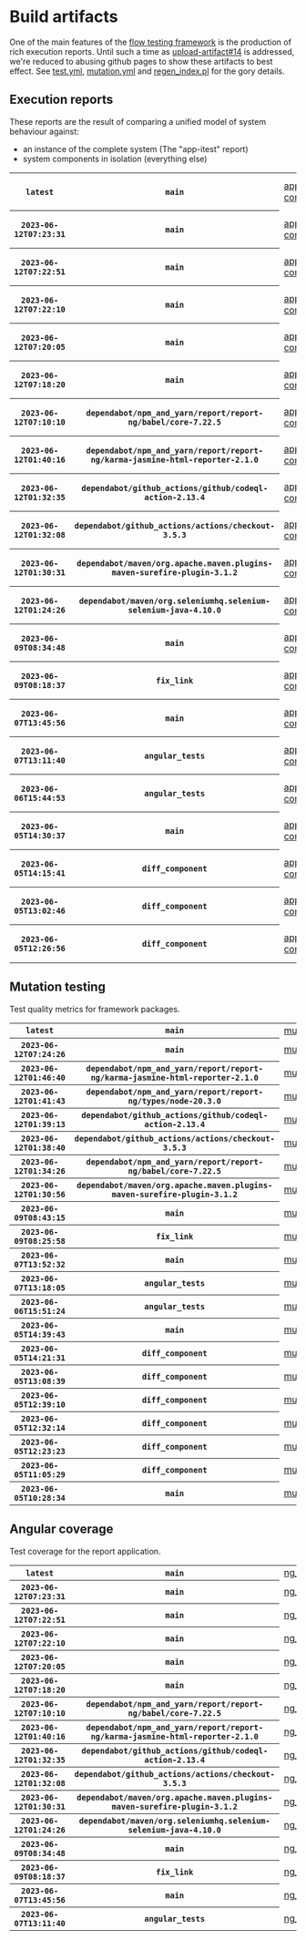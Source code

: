 # Build artifacts

One of the main features of the [flow testing framework](https://github.com/Mastercard/flow) is the production of rich execution reports.
Until such a time as [upload-artifact#14](https://github.com/actions/upload-artifact/issues/14) is addressed, we're reduced to abusing github pages to show these artifacts to best effect.
See [test.yml](https://github.com/Mastercard/flow/blob/main/.github/workflows/test.yml), [mutation.yml](https://github.com/Mastercard/flow/blob/main/.github/workflows/mutation.yml) and [regen_index.pl](https://github.com/Mastercard/flow/blob/pages/regen_index.pl) for the gory details.

## Execution reports

These reports are the result of comparing a unified model of system behaviour against:
 * an instance of the complete system (The "app-itest" report)
 * system components in isolation (everything else)

<!-- start:execution -->
<table>
	<tbody>
		<tr> <th><code>latest</code></th>
			 <th><code>main</code></th>
			<td><a href="execution/latest/example/app-core/target/mctf/latest/index.html">app-core</a></td>
			<td><a href="execution/latest/example/app-histogram/target/mctf/latest/index.html">app-histogram</a></td>
			<td><a href="execution/latest/example/app-itest/target/mctf/latest/index.html">app-itest</a></td>
			<td><a href="execution/latest/example/app-queue/target/mctf/latest/index.html">app-queue</a></td>
			<td><a href="execution/latest/example/app-store/target/mctf/latest/index.html">app-store</a></td>
			<td><a href="execution/latest/example/app-ui/target/mctf/latest/index.html">app-ui</a></td>
			<td><a href="execution/latest/example/app-web-ui/target/mctf/latest/index.html">app-web-ui</a></td>
		</tr>
		<tr> <th><code>2023-06-12T07:23:31</code></th>
			 <th><code>main</code></th>
			<td><a href="execution/1686554611/example/app-core/target/mctf/latest/index.html">app-core</a></td>
			<td><a href="execution/1686554611/example/app-histogram/target/mctf/latest/index.html">app-histogram</a></td>
			<td><a href="execution/1686554611/example/app-itest/target/mctf/latest/index.html">app-itest</a></td>
			<td><a href="execution/1686554611/example/app-queue/target/mctf/latest/index.html">app-queue</a></td>
			<td><a href="execution/1686554611/example/app-store/target/mctf/latest/index.html">app-store</a></td>
			<td><a href="execution/1686554611/example/app-ui/target/mctf/latest/index.html">app-ui</a></td>
			<td><a href="execution/1686554611/example/app-web-ui/target/mctf/latest/index.html">app-web-ui</a></td>
		</tr>
		<tr> <th><code>2023-06-12T07:22:51</code></th>
			 <th><code>main</code></th>
			<td><a href="execution/1686554571/example/app-core/target/mctf/latest/index.html">app-core</a></td>
			<td><a href="execution/1686554571/example/app-histogram/target/mctf/latest/index.html">app-histogram</a></td>
			<td><a href="execution/1686554571/example/app-itest/target/mctf/latest/index.html">app-itest</a></td>
			<td><a href="execution/1686554571/example/app-queue/target/mctf/latest/index.html">app-queue</a></td>
			<td><a href="execution/1686554571/example/app-store/target/mctf/latest/index.html">app-store</a></td>
			<td><a href="execution/1686554571/example/app-ui/target/mctf/latest/index.html">app-ui</a></td>
			<td><a href="execution/1686554571/example/app-web-ui/target/mctf/latest/index.html">app-web-ui</a></td>
		</tr>
		<tr> <th><code>2023-06-12T07:22:10</code></th>
			 <th><code>main</code></th>
			<td><a href="execution/1686554530/example/app-core/target/mctf/latest/index.html">app-core</a></td>
			<td><a href="execution/1686554530/example/app-histogram/target/mctf/latest/index.html">app-histogram</a></td>
			<td><a href="execution/1686554530/example/app-itest/target/mctf/latest/index.html">app-itest</a></td>
			<td><a href="execution/1686554530/example/app-queue/target/mctf/latest/index.html">app-queue</a></td>
			<td><a href="execution/1686554530/example/app-store/target/mctf/latest/index.html">app-store</a></td>
			<td><a href="execution/1686554530/example/app-ui/target/mctf/latest/index.html">app-ui</a></td>
			<td><a href="execution/1686554530/example/app-web-ui/target/mctf/latest/index.html">app-web-ui</a></td>
		</tr>
		<tr> <th><code>2023-06-12T07:20:05</code></th>
			 <th><code>main</code></th>
			<td><a href="execution/1686554405/example/app-core/target/mctf/latest/index.html">app-core</a></td>
			<td><a href="execution/1686554405/example/app-histogram/target/mctf/latest/index.html">app-histogram</a></td>
			<td><a href="execution/1686554405/example/app-itest/target/mctf/latest/index.html">app-itest</a></td>
			<td><a href="execution/1686554405/example/app-queue/target/mctf/latest/index.html">app-queue</a></td>
			<td><a href="execution/1686554405/example/app-store/target/mctf/latest/index.html">app-store</a></td>
			<td><a href="execution/1686554405/example/app-ui/target/mctf/latest/index.html">app-ui</a></td>
			<td><a href="execution/1686554405/example/app-web-ui/target/mctf/latest/index.html">app-web-ui</a></td>
		</tr>
		<tr> <th><code>2023-06-12T07:18:20</code></th>
			 <th><code>main</code></th>
			<td><a href="execution/1686554300/example/app-core/target/mctf/latest/index.html">app-core</a></td>
			<td><a href="execution/1686554300/example/app-histogram/target/mctf/latest/index.html">app-histogram</a></td>
			<td><a href="execution/1686554300/example/app-itest/target/mctf/latest/index.html">app-itest</a></td>
			<td><a href="execution/1686554300/example/app-queue/target/mctf/latest/index.html">app-queue</a></td>
			<td><a href="execution/1686554300/example/app-store/target/mctf/latest/index.html">app-store</a></td>
			<td><a href="execution/1686554300/example/app-ui/target/mctf/latest/index.html">app-ui</a></td>
			<td><a href="execution/1686554300/example/app-web-ui/target/mctf/latest/index.html">app-web-ui</a></td>
		</tr>
		<tr> <th><code>2023-06-12T07:10:10</code></th>
			 <th><code>dependabot/npm_and_yarn/report/report-ng/babel/core-7.22.5</code></th>
			<td><a href="execution/1686553810/example/app-core/target/mctf/latest/index.html">app-core</a></td>
			<td><a href="execution/1686553810/example/app-histogram/target/mctf/latest/index.html">app-histogram</a></td>
			<td><a href="execution/1686553810/example/app-itest/target/mctf/latest/index.html">app-itest</a></td>
			<td><a href="execution/1686553810/example/app-queue/target/mctf/latest/index.html">app-queue</a></td>
			<td><a href="execution/1686553810/example/app-store/target/mctf/latest/index.html">app-store</a></td>
			<td><a href="execution/1686553810/example/app-ui/target/mctf/latest/index.html">app-ui</a></td>
			<td><a href="execution/1686553810/example/app-web-ui/target/mctf/latest/index.html">app-web-ui</a></td>
		</tr>
		<tr> <th><code>2023-06-12T01:40:16</code></th>
			 <th><code>dependabot/npm_and_yarn/report/report-ng/karma-jasmine-html-reporter-2.1.0</code></th>
			<td><a href="execution/1686534016/example/app-core/target/mctf/latest/index.html">app-core</a></td>
			<td><a href="execution/1686534016/example/app-histogram/target/mctf/latest/index.html">app-histogram</a></td>
			<td><a href="execution/1686534016/example/app-itest/target/mctf/latest/index.html">app-itest</a></td>
			<td><a href="execution/1686534016/example/app-queue/target/mctf/latest/index.html">app-queue</a></td>
			<td><a href="execution/1686534016/example/app-store/target/mctf/latest/index.html">app-store</a></td>
			<td><a href="execution/1686534016/example/app-ui/target/mctf/latest/index.html">app-ui</a></td>
			<td><a href="execution/1686534016/example/app-web-ui/target/mctf/latest/index.html">app-web-ui</a></td>
		</tr>
		<tr> <th><code>2023-06-12T01:32:35</code></th>
			 <th><code>dependabot/github_actions/github/codeql-action-2.13.4</code></th>
			<td><a href="execution/1686533555/example/app-core/target/mctf/latest/index.html">app-core</a></td>
			<td><a href="execution/1686533555/example/app-histogram/target/mctf/latest/index.html">app-histogram</a></td>
			<td><a href="execution/1686533555/example/app-itest/target/mctf/latest/index.html">app-itest</a></td>
			<td><a href="execution/1686533555/example/app-queue/target/mctf/latest/index.html">app-queue</a></td>
			<td><a href="execution/1686533555/example/app-store/target/mctf/latest/index.html">app-store</a></td>
			<td><a href="execution/1686533555/example/app-ui/target/mctf/latest/index.html">app-ui</a></td>
			<td><a href="execution/1686533555/example/app-web-ui/target/mctf/latest/index.html">app-web-ui</a></td>
		</tr>
		<tr> <th><code>2023-06-12T01:32:08</code></th>
			 <th><code>dependabot/github_actions/actions/checkout-3.5.3</code></th>
			<td><a href="execution/1686533528/example/app-core/target/mctf/latest/index.html">app-core</a></td>
			<td><a href="execution/1686533528/example/app-histogram/target/mctf/latest/index.html">app-histogram</a></td>
			<td><a href="execution/1686533528/example/app-itest/target/mctf/latest/index.html">app-itest</a></td>
			<td><a href="execution/1686533528/example/app-queue/target/mctf/latest/index.html">app-queue</a></td>
			<td><a href="execution/1686533528/example/app-store/target/mctf/latest/index.html">app-store</a></td>
			<td><a href="execution/1686533528/example/app-ui/target/mctf/latest/index.html">app-ui</a></td>
			<td><a href="execution/1686533528/example/app-web-ui/target/mctf/latest/index.html">app-web-ui</a></td>
		</tr>
		<tr> <th><code>2023-06-12T01:30:31</code></th>
			 <th><code>dependabot/maven/org.apache.maven.plugins-maven-surefire-plugin-3.1.2</code></th>
			<td><a href="execution/1686533431/example/app-core/target/mctf/latest/index.html">app-core</a></td>
			<td><a href="execution/1686533431/example/app-histogram/target/mctf/latest/index.html">app-histogram</a></td>
			<td><a href="execution/1686533431/example/app-itest/target/mctf/latest/index.html">app-itest</a></td>
			<td><a href="execution/1686533431/example/app-queue/target/mctf/latest/index.html">app-queue</a></td>
			<td><a href="execution/1686533431/example/app-store/target/mctf/latest/index.html">app-store</a></td>
			<td><a href="execution/1686533431/example/app-ui/target/mctf/latest/index.html">app-ui</a></td>
			<td><a href="execution/1686533431/example/app-web-ui/target/mctf/latest/index.html">app-web-ui</a></td>
		</tr>
		<tr> <th><code>2023-06-12T01:24:26</code></th>
			 <th><code>dependabot/maven/org.seleniumhq.selenium-selenium-java-4.10.0</code></th>
			<td><a href="execution/1686533066/example/app-core/target/mctf/latest/index.html">app-core</a></td>
			<td><a href="execution/1686533066/example/app-histogram/target/mctf/latest/index.html">app-histogram</a></td>
			<td><a href="execution/1686533066/example/app-itest/target/mctf/latest/index.html">app-itest</a></td>
			<td><a href="execution/1686533066/example/app-queue/target/mctf/latest/index.html">app-queue</a></td>
			<td><a href="execution/1686533066/example/app-store/target/mctf/latest/index.html">app-store</a></td>
			<td><a href="execution/1686533066/example/app-ui/target/mctf/latest/index.html">app-ui</a></td>
			<td><a href="execution/1686533066/example/app-web-ui/target/mctf/latest/index.html">app-web-ui</a></td>
		</tr>
		<tr> <th><code>2023-06-09T08:34:48</code></th>
			 <th><code>main</code></th>
			<td><a href="execution/1686299688/example/app-core/target/mctf/latest/index.html">app-core</a></td>
			<td><a href="execution/1686299688/example/app-histogram/target/mctf/latest/index.html">app-histogram</a></td>
			<td><a href="execution/1686299688/example/app-itest/target/mctf/latest/index.html">app-itest</a></td>
			<td><a href="execution/1686299688/example/app-queue/target/mctf/latest/index.html">app-queue</a></td>
			<td><a href="execution/1686299688/example/app-store/target/mctf/latest/index.html">app-store</a></td>
			<td><a href="execution/1686299688/example/app-ui/target/mctf/latest/index.html">app-ui</a></td>
			<td><a href="execution/1686299688/example/app-web-ui/target/mctf/latest/index.html">app-web-ui</a></td>
		</tr>
		<tr> <th><code>2023-06-09T08:18:37</code></th>
			 <th><code>fix_link</code></th>
			<td><a href="execution/1686298717/example/app-core/target/mctf/latest/index.html">app-core</a></td>
			<td><a href="execution/1686298717/example/app-histogram/target/mctf/latest/index.html">app-histogram</a></td>
			<td><a href="execution/1686298717/example/app-itest/target/mctf/latest/index.html">app-itest</a></td>
			<td><a href="execution/1686298717/example/app-queue/target/mctf/latest/index.html">app-queue</a></td>
			<td><a href="execution/1686298717/example/app-store/target/mctf/latest/index.html">app-store</a></td>
			<td><a href="execution/1686298717/example/app-ui/target/mctf/latest/index.html">app-ui</a></td>
			<td><a href="execution/1686298717/example/app-web-ui/target/mctf/latest/index.html">app-web-ui</a></td>
		</tr>
		<tr> <th><code>2023-06-07T13:45:56</code></th>
			 <th><code>main</code></th>
			<td><a href="execution/1686145556/example/app-core/target/mctf/latest/index.html">app-core</a></td>
			<td><a href="execution/1686145556/example/app-histogram/target/mctf/latest/index.html">app-histogram</a></td>
			<td><a href="execution/1686145556/example/app-itest/target/mctf/latest/index.html">app-itest</a></td>
			<td><a href="execution/1686145556/example/app-queue/target/mctf/latest/index.html">app-queue</a></td>
			<td><a href="execution/1686145556/example/app-store/target/mctf/latest/index.html">app-store</a></td>
			<td><a href="execution/1686145556/example/app-ui/target/mctf/latest/index.html">app-ui</a></td>
			<td><a href="execution/1686145556/example/app-web-ui/target/mctf/latest/index.html">app-web-ui</a></td>
		</tr>
		<tr> <th><code>2023-06-07T13:11:40</code></th>
			 <th><code>angular_tests</code></th>
			<td><a href="execution/1686143500/example/app-core/target/mctf/latest/index.html">app-core</a></td>
			<td><a href="execution/1686143500/example/app-histogram/target/mctf/latest/index.html">app-histogram</a></td>
			<td><a href="execution/1686143500/example/app-itest/target/mctf/latest/index.html">app-itest</a></td>
			<td><a href="execution/1686143500/example/app-queue/target/mctf/latest/index.html">app-queue</a></td>
			<td><a href="execution/1686143500/example/app-store/target/mctf/latest/index.html">app-store</a></td>
			<td><a href="execution/1686143500/example/app-ui/target/mctf/latest/index.html">app-ui</a></td>
			<td><a href="execution/1686143500/example/app-web-ui/target/mctf/latest/index.html">app-web-ui</a></td>
		</tr>
		<tr> <th><code>2023-06-06T15:44:53</code></th>
			 <th><code>angular_tests</code></th>
			<td><a href="execution/1686066293/flow_execution_reports/example/app-core/target/mctf/latest/index.html">app-core</a></td>
			<td><a href="execution/1686066293/flow_execution_reports/example/app-histogram/target/mctf/latest/index.html">app-histogram</a></td>
			<td><a href="execution/1686066293/flow_execution_reports/example/app-itest/target/mctf/latest/index.html">app-itest</a></td>
			<td><a href="execution/1686066293/flow_execution_reports/example/app-queue/target/mctf/latest/index.html">app-queue</a></td>
			<td><a href="execution/1686066293/flow_execution_reports/example/app-store/target/mctf/latest/index.html">app-store</a></td>
			<td><a href="execution/1686066293/flow_execution_reports/example/app-ui/target/mctf/latest/index.html">app-ui</a></td>
			<td><a href="execution/1686066293/flow_execution_reports/example/app-web-ui/target/mctf/latest/index.html">app-web-ui</a></td>
		</tr>
		<tr> <th><code>2023-06-05T14:30:37</code></th>
			 <th><code>main</code></th>
			<td><a href="execution/1685975437/flow_execution_reports/example/app-core/target/mctf/latest/index.html">app-core</a></td>
			<td><a href="execution/1685975437/flow_execution_reports/example/app-histogram/target/mctf/latest/index.html">app-histogram</a></td>
			<td><a href="execution/1685975437/flow_execution_reports/example/app-itest/target/mctf/latest/index.html">app-itest</a></td>
			<td><a href="execution/1685975437/flow_execution_reports/example/app-queue/target/mctf/latest/index.html">app-queue</a></td>
			<td><a href="execution/1685975437/flow_execution_reports/example/app-store/target/mctf/latest/index.html">app-store</a></td>
			<td><a href="execution/1685975437/flow_execution_reports/example/app-ui/target/mctf/latest/index.html">app-ui</a></td>
			<td><a href="execution/1685975437/flow_execution_reports/example/app-web-ui/target/mctf/latest/index.html">app-web-ui</a></td>
		</tr>
		<tr> <th><code>2023-06-05T14:15:41</code></th>
			 <th><code>diff_component</code></th>
			<td><a href="execution/1685974541/flow_execution_reports/example/app-core/target/mctf/latest/index.html">app-core</a></td>
			<td><a href="execution/1685974541/flow_execution_reports/example/app-histogram/target/mctf/latest/index.html">app-histogram</a></td>
			<td><a href="execution/1685974541/flow_execution_reports/example/app-itest/target/mctf/latest/index.html">app-itest</a></td>
			<td><a href="execution/1685974541/flow_execution_reports/example/app-queue/target/mctf/latest/index.html">app-queue</a></td>
			<td><a href="execution/1685974541/flow_execution_reports/example/app-store/target/mctf/latest/index.html">app-store</a></td>
			<td><a href="execution/1685974541/flow_execution_reports/example/app-ui/target/mctf/latest/index.html">app-ui</a></td>
			<td><a href="execution/1685974541/flow_execution_reports/example/app-web-ui/target/mctf/latest/index.html">app-web-ui</a></td>
		</tr>
		<tr> <th><code>2023-06-05T13:02:46</code></th>
			 <th><code>diff_component</code></th>
			<td><a href="execution/1685970166/flow_execution_reports/example/app-core/target/mctf/latest/index.html">app-core</a></td>
			<td><a href="execution/1685970166/flow_execution_reports/example/app-histogram/target/mctf/latest/index.html">app-histogram</a></td>
			<td><a href="execution/1685970166/flow_execution_reports/example/app-itest/target/mctf/latest/index.html">app-itest</a></td>
			<td><a href="execution/1685970166/flow_execution_reports/example/app-queue/target/mctf/latest/index.html">app-queue</a></td>
			<td><a href="execution/1685970166/flow_execution_reports/example/app-store/target/mctf/latest/index.html">app-store</a></td>
			<td><a href="execution/1685970166/flow_execution_reports/example/app-ui/target/mctf/latest/index.html">app-ui</a></td>
			<td><a href="execution/1685970166/flow_execution_reports/example/app-web-ui/target/mctf/latest/index.html">app-web-ui</a></td>
		</tr>
		<tr> <th><code>2023-06-05T12:26:56</code></th>
			 <th><code>diff_component</code></th>
			<td><a href="execution/1685968016/flow_execution_reports/example/app-core/target/mctf/latest/index.html">app-core</a></td>
			<td><a href="execution/1685968016/flow_execution_reports/example/app-histogram/target/mctf/latest/index.html">app-histogram</a></td>
			<td><a href="execution/1685968016/flow_execution_reports/example/app-itest/target/mctf/latest/index.html">app-itest</a></td>
			<td><a href="execution/1685968016/flow_execution_reports/example/app-queue/target/mctf/latest/index.html">app-queue</a></td>
			<td><a href="execution/1685968016/flow_execution_reports/example/app-store/target/mctf/latest/index.html">app-store</a></td>
			<td><a href="execution/1685968016/flow_execution_reports/example/app-ui/target/mctf/latest/index.html">app-ui</a></td>
			<td><a href="execution/1685968016/flow_execution_reports/example/app-web-ui/target/mctf/latest/index.html">app-web-ui</a></td>
		</tr>
	</tbody>
</table>
<!-- end:execution -->

## Mutation testing

Test quality metrics for framework packages.

<!-- start:mutation -->
<table>
	<tbody>
		<tr> <th><code>latest</code></th>
			 <th><code>main</code></th>
			<td><a href="mutation/latest/mutation_report/index.html">mutation</a></td>
		</tr>
		<tr> <th><code>2023-06-12T07:24:26</code></th>
			 <th><code>main</code></th>
			<td><a href="mutation/1686554666/mutation_report/index.html">mutation</a></td>
		</tr>
		<tr> <th><code>2023-06-12T01:46:40</code></th>
			 <th><code>dependabot/npm_and_yarn/report/report-ng/karma-jasmine-html-reporter-2.1.0</code></th>
			<td><a href="mutation/1686534400/mutation_report/index.html">mutation</a></td>
		</tr>
		<tr> <th><code>2023-06-12T01:41:43</code></th>
			 <th><code>dependabot/npm_and_yarn/report/report-ng/types/node-20.3.0</code></th>
			<td><a href="mutation/1686534103/mutation_report/index.html">mutation</a></td>
		</tr>
		<tr> <th><code>2023-06-12T01:39:13</code></th>
			 <th><code>dependabot/github_actions/github/codeql-action-2.13.4</code></th>
			<td><a href="mutation/1686533953/mutation_report/index.html">mutation</a></td>
		</tr>
		<tr> <th><code>2023-06-12T01:38:40</code></th>
			 <th><code>dependabot/github_actions/actions/checkout-3.5.3</code></th>
			<td><a href="mutation/1686533920/mutation_report/index.html">mutation</a></td>
		</tr>
		<tr> <th><code>2023-06-12T01:34:26</code></th>
			 <th><code>dependabot/npm_and_yarn/report/report-ng/babel/core-7.22.5</code></th>
			<td><a href="mutation/1686533666/mutation_report/index.html">mutation</a></td>
		</tr>
		<tr> <th><code>2023-06-12T01:30:56</code></th>
			 <th><code>dependabot/maven/org.apache.maven.plugins-maven-surefire-plugin-3.1.2</code></th>
			<td><a href="mutation/1686533456/mutation_report/index.html">mutation</a></td>
		</tr>
		<tr> <th><code>2023-06-09T08:43:15</code></th>
			 <th><code>main</code></th>
			<td><a href="mutation/1686300195/mutation_report/index.html">mutation</a></td>
		</tr>
		<tr> <th><code>2023-06-09T08:25:58</code></th>
			 <th><code>fix_link</code></th>
			<td><a href="mutation/1686299158/mutation_report/index.html">mutation</a></td>
		</tr>
		<tr> <th><code>2023-06-07T13:52:32</code></th>
			 <th><code>main</code></th>
			<td><a href="mutation/1686145952/mutation_report/index.html">mutation</a></td>
		</tr>
		<tr> <th><code>2023-06-07T13:18:05</code></th>
			 <th><code>angular_tests</code></th>
			<td><a href="mutation/1686143885/mutation_report/index.html">mutation</a></td>
		</tr>
		<tr> <th><code>2023-06-06T15:51:24</code></th>
			 <th><code>angular_tests</code></th>
			<td><a href="mutation/1686066684/mutation_report/index.html">mutation</a></td>
		</tr>
		<tr> <th><code>2023-06-05T14:39:43</code></th>
			 <th><code>main</code></th>
			<td><a href="mutation/1685975983/mutation_report/index.html">mutation</a></td>
		</tr>
		<tr> <th><code>2023-06-05T14:21:31</code></th>
			 <th><code>diff_component</code></th>
			<td><a href="mutation/1685974891/mutation_report/index.html">mutation</a></td>
		</tr>
		<tr> <th><code>2023-06-05T13:08:39</code></th>
			 <th><code>diff_component</code></th>
			<td><a href="mutation/1685970519/mutation_report/index.html">mutation</a></td>
		</tr>
		<tr> <th><code>2023-06-05T12:39:10</code></th>
			 <th><code>diff_component</code></th>
			<td><a href="mutation/1685968750/mutation_report/index.html">mutation</a></td>
		</tr>
		<tr> <th><code>2023-06-05T12:32:14</code></th>
			 <th><code>diff_component</code></th>
			<td><a href="mutation/1685968334/mutation_report/index.html">mutation</a></td>
		</tr>
		<tr> <th><code>2023-06-05T12:23:23</code></th>
			 <th><code>diff_component</code></th>
			<td><a href="mutation/1685967803/mutation_report/index.html">mutation</a></td>
		</tr>
		<tr> <th><code>2023-06-05T11:05:29</code></th>
			 <th><code>diff_component</code></th>
			<td><a href="mutation/1685963129/mutation_report/index.html">mutation</a></td>
		</tr>
		<tr> <th><code>2023-06-05T10:28:34</code></th>
			 <th><code>main</code></th>
			<td><a href="mutation/1685960914/mutation_report/index.html">mutation</a></td>
		</tr>
	</tbody>
</table>
<!-- end:mutation -->

## Angular coverage

Test coverage for the report application.

<!-- start:ng_coverage -->
<table>
	<tbody>
		<tr> <th><code>latest</code></th>
			 <th><code>main</code></th>
			<td><a href="ng_coverage/latest/report/index.html">ng_coverage</a></td>
		</tr>
		<tr> <th><code>2023-06-12T07:23:31</code></th>
			 <th><code>main</code></th>
			<td><a href="ng_coverage/1686554611/report/index.html">ng_coverage</a></td>
		</tr>
		<tr> <th><code>2023-06-12T07:22:51</code></th>
			 <th><code>main</code></th>
			<td><a href="ng_coverage/1686554571/report/index.html">ng_coverage</a></td>
		</tr>
		<tr> <th><code>2023-06-12T07:22:10</code></th>
			 <th><code>main</code></th>
			<td><a href="ng_coverage/1686554530/report/index.html">ng_coverage</a></td>
		</tr>
		<tr> <th><code>2023-06-12T07:20:05</code></th>
			 <th><code>main</code></th>
			<td><a href="ng_coverage/1686554405/report/index.html">ng_coverage</a></td>
		</tr>
		<tr> <th><code>2023-06-12T07:18:20</code></th>
			 <th><code>main</code></th>
			<td><a href="ng_coverage/1686554300/report/index.html">ng_coverage</a></td>
		</tr>
		<tr> <th><code>2023-06-12T07:10:10</code></th>
			 <th><code>dependabot/npm_and_yarn/report/report-ng/babel/core-7.22.5</code></th>
			<td><a href="ng_coverage/1686553810/report/index.html">ng_coverage</a></td>
		</tr>
		<tr> <th><code>2023-06-12T01:40:16</code></th>
			 <th><code>dependabot/npm_and_yarn/report/report-ng/karma-jasmine-html-reporter-2.1.0</code></th>
			<td><a href="ng_coverage/1686534016/report/index.html">ng_coverage</a></td>
		</tr>
		<tr> <th><code>2023-06-12T01:32:35</code></th>
			 <th><code>dependabot/github_actions/github/codeql-action-2.13.4</code></th>
			<td><a href="ng_coverage/1686533555/report/index.html">ng_coverage</a></td>
		</tr>
		<tr> <th><code>2023-06-12T01:32:08</code></th>
			 <th><code>dependabot/github_actions/actions/checkout-3.5.3</code></th>
			<td><a href="ng_coverage/1686533528/report/index.html">ng_coverage</a></td>
		</tr>
		<tr> <th><code>2023-06-12T01:30:31</code></th>
			 <th><code>dependabot/maven/org.apache.maven.plugins-maven-surefire-plugin-3.1.2</code></th>
			<td><a href="ng_coverage/1686533431/report/index.html">ng_coverage</a></td>
		</tr>
		<tr> <th><code>2023-06-12T01:24:26</code></th>
			 <th><code>dependabot/maven/org.seleniumhq.selenium-selenium-java-4.10.0</code></th>
			<td><a href="ng_coverage/1686533066/report/index.html">ng_coverage</a></td>
		</tr>
		<tr> <th><code>2023-06-09T08:34:48</code></th>
			 <th><code>main</code></th>
			<td><a href="ng_coverage/1686299688/report/index.html">ng_coverage</a></td>
		</tr>
		<tr> <th><code>2023-06-09T08:18:37</code></th>
			 <th><code>fix_link</code></th>
			<td><a href="ng_coverage/1686298717/report/index.html">ng_coverage</a></td>
		</tr>
		<tr> <th><code>2023-06-07T13:45:56</code></th>
			 <th><code>main</code></th>
			<td><a href="ng_coverage/1686145556/report/index.html">ng_coverage</a></td>
		</tr>
		<tr> <th><code>2023-06-07T13:11:40</code></th>
			 <th><code>angular_tests</code></th>
			<td><a href="ng_coverage/1686143500/report/index.html">ng_coverage</a></td>
		</tr>
	</tbody>
</table>
<!-- end:ng_coverage -->